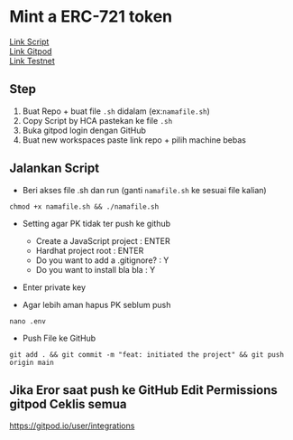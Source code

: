 # Mint a ERC-721 token

[Link Script](https://github.com/dante4rt/Ramanode-Guides/blob/main/Swisstronik/erc721.sh) \
[Link Gitpod](https://gitpod.io/workspaces) \
[Link Testnet](https://www.swisstronik.com/testnet2/dashboard)


## Step
1. Buat Repo + buat file ```.sh``` didalam (ex:```namafile.sh```)
2. Copy Script by HCA pastekan ke file ```.sh```
3. Buka gitpod login dengan GitHub
4. Buat new workspaces paste link repo + pilih machine bebas




## Jalankan Script
* Beri akses file .sh dan run (ganti ```namafile.sh``` ke sesuai file kalian)
```
chmod +x namafile.sh && ./namafile.sh
```

* Setting agar PK tidak ter push ke github
  - Create a JavaScript project : ENTER 
  - Hardhat project root : ENTER 
  - Do you want to add a .gitignore? : Y 
  - Do you want to install bla bla : Y  

* Enter private key

* Agar lebih aman hapus PK seblum push
```
nano .env
```

* Push File ke GitHub
```
git add . && git commit -m "feat: initiated the project" && git push origin main
```

## Jika Eror saat push ke GitHub Edit Permissions gitpod Ceklis semua
https://gitpod.io/user/integrations





